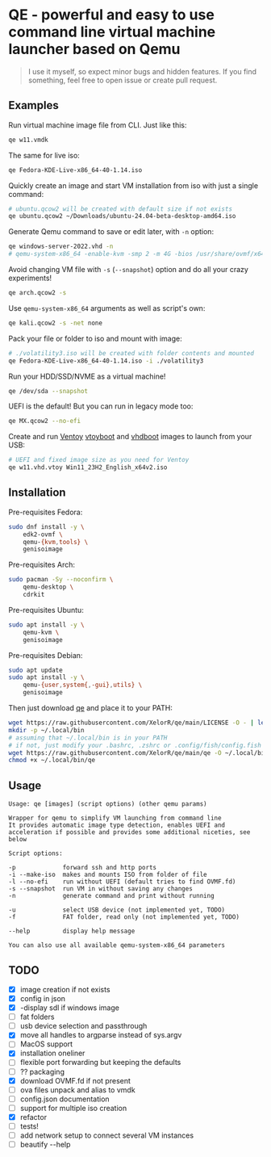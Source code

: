# QE - powerful and easy to use command line virtual machine launcher based on Qemu

> I use it myself, so expect minor bugs and hidden features.
> If you find something, feel free to open issue or create pull request.

## Examples

Run virtual machine image file from CLI. Just like this:
```bash
qe w11.vmdk
```

The same for live iso:
```bash
qe Fedora-KDE-Live-x86_64-40-1.14.iso
```

Quickly create an image and start VM installation from iso with just a single command:
```bash
# ubuntu.qcow2 will be created with default size if not exists
qe ubuntu.qcow2 ~/Downloads/ubuntu-24.04-beta-desktop-amd64.iso
```

Generate Qemu command to save or edit later, with `-n` option:
```bash
qe windows-server-2022.vhd -n
# qemu-system-x86_64 -enable-kvm -smp 2 -m 4G -bios /usr/share/ovmf/x64/OVMF.fd -drive file=windows-server-2022.vhd,format=vpc,index=0,media=disk -display sdl
```

Avoid changing VM file with `-s` (`--snapshot`) option and do all your crazy experiments!
```bash
qe arch.qcow2 -s
```

Use `qemu-system-x86_64` arguments as well as script's own:
```bash
qe kali.qcow2 -s -net none
```

Pack your file or folder to iso and mount with image:
```bash
# ./volatility3.iso will be created with folder contents and mounted
qe Fedora-KDE-Live-x86_64-40-1.14.iso -i ./volatility3
```

Run your HDD/SSD/NVME as a virtual machine!
```bash
qe /dev/sda --snapshot
```

UEFI is the default! But you can run in legacy mode too:
```bash
qe MX.qcow2 --no-efi
```

Create and run [Ventoy](https://ventoy.net/en/index.html) [vtoyboot](https://ventoy.net/en/plugin_vtoyboot.html) and [vhdboot](https://ventoy.net/en/plugin_vhdboot.html) images to launch from your USB:
```bash
# UEFI and fixed image size as you need for Ventoy
qe w11.vhd.vtoy Win11_23H2_English_x64v2.iso
```

## Installation

Pre-requisites Fedora:
```bash
sudo dnf install -y \
    edk2-ovmf \
    qemu-{kvm,tools} \
    genisoimage
```

Pre-requisites Arch:
```bash
sudo pacman -Sy --noconfirm \
    qemu-desktop \
    cdrkit
```

Pre-requisites Ubuntu:
```bash
sudo apt install -y \
    qemu-kvm \
    genisoimage
```

Pre-requisites Debian:
```bash
sudo apt update
sudo apt install -y \
    qemu-{user,system{,-gui},utils} \
    genisoimage
```

Then just download [qe](./qe) and place it to your PATH:
```bash
wget https://raw.githubusercontent.com/XelorR/qe/main/LICENSE -O - | less
mkdir -p ~/.local/bin
# assuming that ~/.local/bin is in your PATH
# if not, just modify your .bashrc, .zshrc or .config/fish/config.fish accordingly
wget https://raw.githubusercontent.com/XelorR/qe/main/qe -O ~/.local/bin/qe
chmod +x ~/.local/bin/qe
```

## Usage

```
Usage: qe [images] (script options) (other qemu params)

Wrapper for qemu to simplify VM launching from command line
It provides automatic image type detection, enables UEFI and acceleration if possible and provides some additional niceties, see below

Script options:

-p             forward ssh and http ports
-i --make-iso  makes and mounts ISO from folder of file
-l --no-efi    run without UEFI (default tries to find OVMF.fd)
-s --snapshot  run VM in without saving any changes
-n             generate command and print without running

-u             select USB device (not implemented yet, TODO)
-f             FAT folder, read only (not implemented yet, TODO)

--help         display help message

You can also use all available qemu-system-x86_64 parameters
```

## TODO

- [x] image creation if not exists
- [x] config in json
- [x] -display sdl if windows image
- [ ] fat folders
- [ ] usb device selection and passthrough
- [x] move all handles to argparse instead of sys.argv
- [ ] MacOS support
- [x] installation oneliner
- [ ] flexible port forwarding but keeping the defaults
- [ ] ?? packaging
- [x] download OVMF.fd if not present
- [ ] ova files unpack and alias to vmdk
- [ ] config.json documentation
- [ ] support for multiple iso creation
- [x] refactor
- [ ] tests!
- [ ] add network setup to connect several VM instances
- [ ] beautify --help

